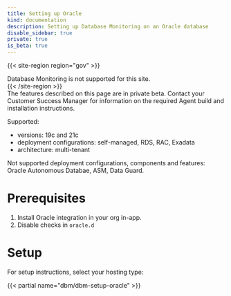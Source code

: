 ```yaml
---
title: Setting up Oracle
kind: documentation
description: Setting up Database Monitoring on an Oracle database
disable_sidebar: true
private: true
is_beta: true
---
```


{{< site-region region="gov" >}}
<div class="alert alert-warning">Database Monitoring is not supported for this site.</div>
{{< /site-region >}}

<div class="alert alert-info">
The features described on this page are in private beta. Contact your Customer Success Manager for information on the required Agent build and installation instructions.
</div>

Supported:
- versions: 19c and 21c
- deployment configurations: self-managed, RDS, RAC, Exadata
- architecture: multi-tenant

Not supported deployment configurations, components and features: Oracle Autonomous Databae, ASM, Data Guard.

# Prerequisites

1. Install Oracle integration in your org in-app.
2. Disable checks in `oracle.d`

# Setup

For setup instructions, select your hosting type:

{{< partial name="dbm/dbm-setup-oracle" >}}
